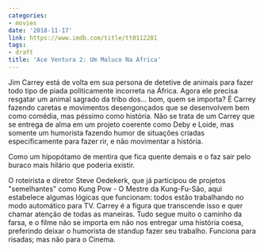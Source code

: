 ```yaml
---
categories:
- movies
date: '2018-11-17'
link: https://www.imdb.com/title/tt0112281
tags:
- draft
title: 'Ace Ventura 2: Um Maluco Na África'
---
```


Jim Carrey está de volta em sua persona de detetive de animais para fazer todo tipo de piada politicamente incorreta na África. Agora ele precisa resgatar um animal sagrado da tribo dos... bom, quem se importa? É Carrey fazendo caretas e movimentos desengonçados que se desenvolvem bem como comédia, mas péssimo como história. Não se trata de um Carrey que se entrega de alma em um projeto coerente como Deby e Loide, mas somente um humorista fazendo humor de situações criadas especificamente para fazer rir, e não movimentar a história.

Como um hipopótamo de mentira que fica quente demais e o faz sair pelo buraco mais hilário que poderia existir.

O roteirista e diretor Steve Oedekerk, que já participou de projetos "semelhantes" como Kung Pow - O Mestre da Kung-Fu-São, aqui estabelece algumas lógicas que funcionam: todos estão trabalhando no modo automático para TV. Carrey é a figura que transcende isso e quer chamar atenção de todas as maneiras. Tudo segue muito o caminho da farsa, e o filme não se importa em não nos entregar uma história coesa, preferindo deixar o humorista de standup fazer seu trabalho. Funciona para risadas; mas não para o Cinema.